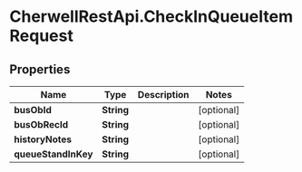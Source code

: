 # CherwellRestApi.CheckInQueueItemRequest

## Properties
Name | Type | Description | Notes
------------ | ------------- | ------------- | -------------
**busObId** | **String** |  | [optional] 
**busObRecId** | **String** |  | [optional] 
**historyNotes** | **String** |  | [optional] 
**queueStandInKey** | **String** |  | [optional] 


